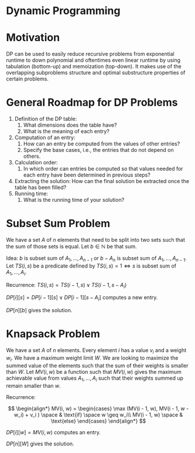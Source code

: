 # Dynamic Programming

# Motivation

DP can be used to easily reduce recursive problems from exponential runtime to down polynomial and oftentimes even linear runtime by using tabulation (bottom-up) and memoization (top-down). It makes use of the overlapping subproblems structure and optimal substructure properties of certain problems.

# General Roadmap for DP Problems

1. Definition of the DP table:
    1. What dimensions does the table have?
    2. What is the meaning of each entry?
2. Computation of an entry:
    1. How can an entry be computed from the values of other entries?
    2. Specify the base cases, i.e., the entries that do not depend on others.
3. Calculation order:
    1. In which order can entries be computed so that values needed for each entry have been determined in previous steps?
4. Extracting the solution: How can the final solution be extracted once the table has been filled?
5. Running time:
    1. What is the running time of your solution?

# Subset Sum Problem

We have a set $A$ of $n$ elements that need to be split into two sets such that the sum of those sets is equal. Let $b \in \mathbb{N}$ be that sum.

Idea: $b$ is subset sum of $A_1,...,A_{n-1}$ or $b - A_n$ is subset sum of $A_1,...,A_{n - 1}$. Let $TS(i, s)$ be a predicate defined by $TS(i, s) = 1 \iff \text{$s$ is subset sum of $A_1,...,A_i$}$.

Recurrence: $TS(i, s) = TS(i - 1, s) \lor TS(i - 1, s-A_i)$

$DP[i][s] = DP[i - 1][s] \lor DP[i - 1][s - A_i]$ computes a new entry.

$DP[n][b]$ gives the solution.

# Knapsack Problem

We have a set $A$ of $n$ elements. Every element $i$ has a value $v_i$ and a weight $w_i$. We have a maximum weight limit $W$. We are looking to maximize the summed value of the elements such that the sum of their weights is smaller than $W$.  Let $MV(i, w)$ be a function such that $MV(i, w)$ gives the maximum achievable value from values $A_1, ...,A_i$ such that their weights summed up remain smaller than $w$.

Recurrence: 

$$
\begin{align*}
MV(i, w) = \begin{cases}
\max (MV(i - 1, w), MV(i - 1, w - w_i) + v_i ) \space & \text{if} \space w \geq w_i\\
MV(i - 1, w) \space & \text{else}
\end{cases}
\end{align*}
$$

$DP[i][w] = MV(i,w)$ computes an entry.

$DP[n][W]$ gives the solution.